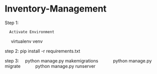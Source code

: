 # Inventory-Management

Step 1:
    
      Activate Environment
      virtualenv venv
      
step 2:
      pip install -r requirements.txt
      
step 3:
      python manage.py makemigrations
      
      python manage.py migrate
      
      python manage.py runserver
